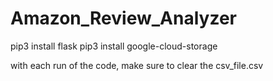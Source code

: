 # Amazon_Review_Analyzer
pip3 install flask
pip3 install google-cloud-storage

with each run of the code, make sure to clear the csv_file.csv
